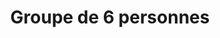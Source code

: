 ---
group: Norma Zen
id: nz6
info: Paiement sur place. ⚠️ **LE PRIX EST PAR PERSONNE**
price: 20
title: Groupe de 6 personnes
---